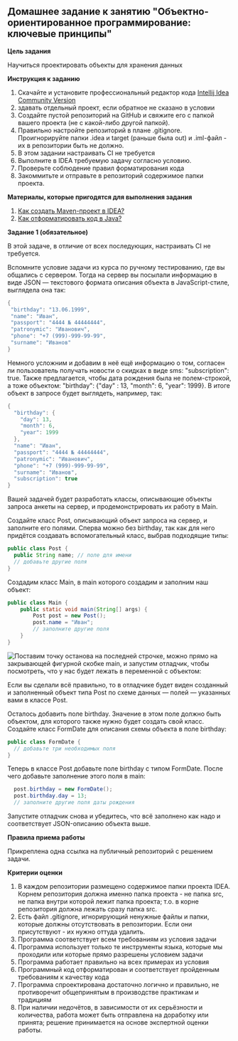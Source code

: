 ## Домашнее задание к занятию "Объектно-ориентированное программирование: ключевые принципы"

**Цель задания**

Научиться проектировать объекты для хранения данных

**Инструкция к заданию**

1. Скачайте и установите профессиональный редактор кода [Intellij Idea Community Version](https://www.jetbrains.com/idea/download/?section=windows)
2. здавать отдельный проект, если обратное не сказано в условии
3. Создайте пустой репозиторий на GitHub и свяжите его с папкой вашего проекта (не с какой-либо другой папкой).
4. Правильно настройте репозиторий в плане .gitignore. Проигнорируйте папки .idea и target (раньше была out) и .iml-файл - их в репозитории быть не должно.
5. В этом задании настраивать CI не требуется
6. Выполните в IDEA требуемую задачу согласно условию.
7. Проверьте соблюдение правил форматирования кода
8. Закоммитьте и отправьте в репозиторий содержимое папки проекта.

**Материалы, которые пригодятся для выполнения задания**

1. [Как создать Maven-проект в IDEA?](https://github.com/netology-code/javaqa-homeworks-video/blob/javaqa-55/QA_Maven_Idea_Create.md)
2. [Как отформатировать код в Java?](https://github.com/netology-code/javaqa-homeworks-video/blob/javaqa-55/QA_Java_Idea_Format.md)

**Задание 1 (обязательное)**

В этой задаче, в отличие от всех последующих, настраивать CI не требуется.

Вспомните условие задачи из курса по ручному тестированию, где вы общались с сервером. Тогда на сервер вы посылали информацию в виде JSON — текстового формата описания объекта в JavaScript-стиле, выглядела она так:

 ```java
{
  "birthday": "13.06.1999",
  "name": "Иван",
  "passport": "4444 № 44444444",
  "patronymic": "Иванович",
  "phone": "+7 (999)-999-99-99",
  "surname": "Иванов"
}
```

Немного усложним и добавим в неё ещё информацию о том, согласен ли пользователь получать новости о скидках в виде sms: "subscription": true. Также предлагается, чтобы дата рождения была не полем-строкой, а тоже объектом: "birthday": {"day" : 13, "month": 6, "year": 1999}. В итоге объект в запросе будет выглядеть, например, так:

```java
{
  "birthday": {
    "day": 13,
    "month": 6,
    "year": 1999
  },
  "name": "Иван",
  "passport": "4444 № 44444444",
  "patronymic": "Иванович",
  "phone": "+7 (999)-999-99-99",
  "surname": "Иванов",
  "subscription": true
}
```
Вашей задачей будет разработать классы, описывающие объекты запроса анкеты на сервер, и продемонстрировать их работу в Main.

Создайте класс Post, описывающий объект запроса на сервер, и заполните его полями. Сперва можно без birthday, так как для него придётся создавать вспомогательный класс, выбрав подходящие типы:

```java
public class Post {
  public String name; // поле для имени
  // добавьте другие поля
}
```
Создадим класс Main, в main которого создадим и заполним наш объект:

```java
public class Main {
    public static void main(String[] args) {
        Post post = new Post();
        post.name = "Иван";
        // заполните другие поля
    }
}
```
![Поставим точку останова на последней строчке, можно прямо на закрывающей фигурной скобке main, и запустим отладчик, чтобы посмотреть, что у нас будет лежать в переменной с объектом:](https://user-images.githubusercontent.com/53707586/212560750-3a50d752-f62d-4554-84bf-4a81bea4bad7.png)

Если вы сделали всё правильно, то в отладчике будет виден созданный и заполненный объект типа Post по схеме данных — полей — указанных вами в классе Post.

Осталось добавить поле birthday. Значение в этом поле должно быть объектом, для которого также нужно будет создать свой класс. Создайте класс FormDate для описания схемы объекта в поле birthday:

```java
public class FormDate {
  // добавьте три необходимых поля
}
```

Теперь в классе Post добавьте поле birthday с типом FormDate. После чего добавьте заполнение этого поля в main:

```java
  post.birthday = new FormDate();
  post.birthday.day = 13;
  // заполните другие поля даты рождения
  ```

Запустите отладчик снова и убедитесь, что всё заполнено как надо и соответствует JSON-описанию объекта выше.

**Правила приема работы**

Прикреплена одна ссылка на публичный репозиторий с решением задачи.

**Критерии оценки**

1. В каждом репозитории размещено содержимое папки проекта IDEA. Корнем репозитория должна именно папка проекта - не папка src, не папка внутри которой лежит папка проекта; т.о. в корне репозитория должна лежать сразу папка src.
1. Есть файл .gitignore, игнорирующий ненужные файлы и папки, которые должны отсутствовать в репозитории. Если они присутствуют - их нужно оттуда удалить.
1. Программа соответствует всем требованиям из условия задачи
1. Программа использует только те инструменты языка, которые мы проходили или которые прямо разрешены условием задачи
1. Программа работает правильно на всех примерах из условия
1. Программный код отформатирован и соответствует пройденным требованиям к качеству кода
1. Программа спроектирована достаточно логично и правильно, не противоречит общепринятым в производстве практикам и традициям
1. При наличии недочётов, в зависимости от их серьёзности и количества, работа может быть отправлена на доработку или принята; решение принимается на основе экспертной оценки работы.
